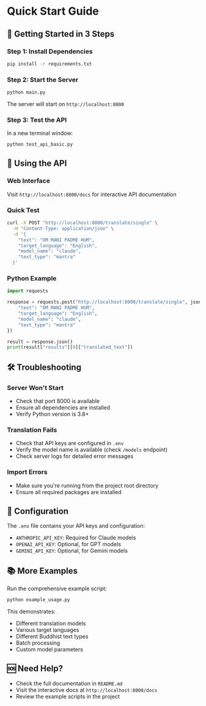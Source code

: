 # Quick Start Guide

## 🚀 Getting Started in 3 Steps

### Step 1: Install Dependencies
```bash
pip install -r requirements.txt
```

### Step 2: Start the Server
```bash
python main.py
```

The server will start on `http://localhost:8000`

### Step 3: Test the API
In a new terminal window:
```bash
python test_api_basic.py
```

## 📱 Using the API

### Web Interface
Visit `http://localhost:8000/docs` for interactive API documentation

### Quick Test
```bash
curl -X POST "http://localhost:8000/translate/single" \
  -H "Content-Type: application/json" \
  -d '{
    "text": "OM MANI PADME HUM",
    "target_language": "English",
    "model_name": "claude",
    "text_type": "mantra"
  }'
```

### Python Example
```python
import requests

response = requests.post("http://localhost:8000/translate/single", json={
    "text": "OM MANI PADME HUM",
    "target_language": "English",
    "model_name": "claude",
    "text_type": "mantra"
})

result = response.json()
print(result["results"][0]["translated_text"])
```

## 🛠️ Troubleshooting

### Server Won't Start
- Check that port 8000 is available
- Ensure all dependencies are installed
- Verify Python version is 3.8+

### Translation Fails
- Check that API keys are configured in `.env`
- Verify the model name is available (check `/models` endpoint)
- Check server logs for detailed error messages

### Import Errors
- Make sure you're running from the project root directory
- Ensure all required packages are installed

## 🔧 Configuration

The `.env` file contains your API keys and configuration:
- `ANTHROPIC_API_KEY`: Required for Claude models
- `OPENAI_API_KEY`: Optional, for GPT models  
- `GEMINI_API_KEY`: Optional, for Gemini models

## 📚 More Examples

Run the comprehensive example script:
```bash
python example_usage.py
```

This demonstrates:
- Different translation models
- Various target languages
- Different Buddhist text types
- Batch processing
- Custom model parameters

## 🆘 Need Help?

- Check the full documentation in `README.md`
- Visit the interactive docs at `http://localhost:8000/docs`
- Review the example scripts in the project